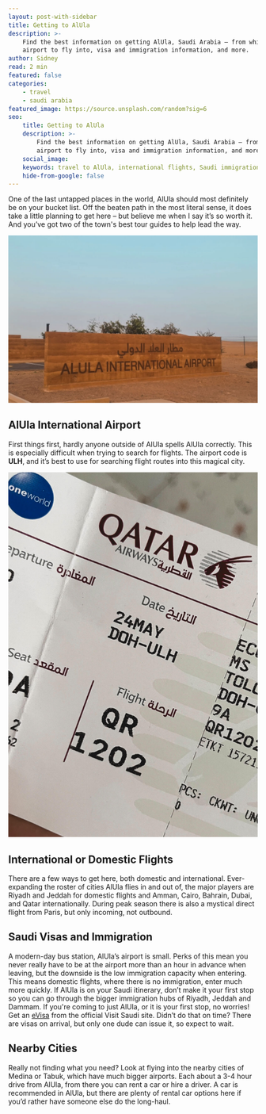 ```yaml
---
layout: post-with-sidebar
title: Getting to AlUla
description: >-
    Find the best information on getting AlUla, Saudi Arabia – from which
    airport to fly into, visa and immigration information, and more.
author: Sidney
read: 2 min
featured: false
categories:
    - travel
    - saudi arabia
featured_image: https://source.unsplash.com/random?sig=6
seo:
    title: Getting to AlUla
    description: >-
        Find the best information on getting AlUla, Saudi Arabia – from which
        airport to fly into, visa and immigration information, and more.
    social_image:
    keywords: travel to AlUla, international flights, Saudi immigration
    hide-from-google: false
---
```

One of the last untapped places in the world, AlUla should most definitely be on your bucket list. Off the beaten path in the most literal sense, it does take a little planning to get here – but believe me when I say it’s so worth it. And you’ve got two of the town's best tour guides to help lead the way.

![Signage of AlUla International Airport](/uploads/midoandtolo-103.jpg)

## AlUla International Airport

First things first, hardly anyone outside of AlUla spells AlUla correctly. This is especially difficult when trying to search for flights. The airport code is **ULH**, and it’s best to use for searching flight routes into this magical city.

![picture of used airline ticket from DOH (Doha) to ULH (AlUla)](/uploads/midoandtolo-112.jpg)

## International or Domestic Flights

There are a few ways to get here, both domestic and international. Ever-expanding the roster of cities AlUla flies in and out of, the major players are Riyadh and Jeddah for domestic flights and Amman, Cairo, Bahrain, Dubai, and Qatar internationally. During peak season there is also a mystical direct flight from Paris, but only incoming, not outbound.

## Saudi Visas and Immigration

A modern-day bus station, AlUla’s airport is small. Perks of this mean you never really have to be at the airport more than an hour in advance when leaving, but the downside is the low immigration capacity when entering. This means domestic flights, where there is no immigration, enter much more quickly. If AlUla is on your Saudi itinerary, don’t make it your first stop so you can go through the bigger immigration hubs of Riyadh, Jeddah and Dammam. If you're coming to just AlUla, or it is your first stop, no worries! Get an [eVisa](https://visa.visitsaudi.com/) from the official Visit Saudi site. Didn’t do that on time? There are visas on arrival, but only one dude can issue it, so expect to wait.

## Nearby Cities

Really not finding what you need? Look at flying into the nearby cities of Medina or Tabuk, which have much bigger airports. Each about a 3-4 hour drive from AlUla, from there you can rent a car or hire a driver. A car is recommended in AlUla, but there are plenty of rental car options here if you’d rather have someone else do the long-haul.

&nbsp;